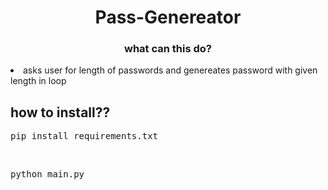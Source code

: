  <h1 align="center">
  Pass-Genereator
</h1>

<h3 align="center">
  what can this do?
</h3>
<li>asks user for length of passwords and genereates password with given length in loop</li>

<h2>how to install??</h2>


<pre>pip install requirements.txt</pre>
<br>
<pre>python main.py</pre>
<br>
